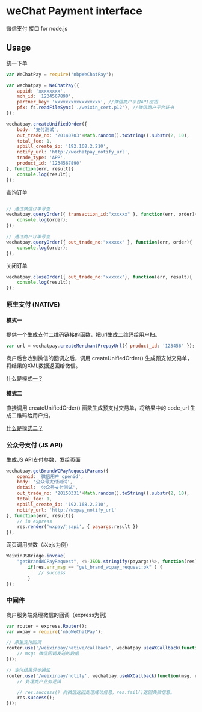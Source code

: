 # weChat Payment interface
微信支付 接口 for node.js

## Usage

统一下单
```js
var WeChatPay = require('nbpWeChatPay');

var wechatpay = WeChatPay({
	appid: 'xxxxxxxx',
	mch_id: '1234567890',
	partner_key: 'xxxxxxxxxxxxxxxxx', //微信商户平台API密钥
	pfx: fs.readFileSync('./weixin_cert.p12'), //微信商户平台证书
});

wechatpay.createUnifiedOrder({
	body: '支付测试',
	out_trade_no: '20140703'+Math.random().toString().substr(2, 10),
	total_fee: 1,
	spbill_create_ip: '192.168.2.210',
	notify_url: 'http://wechatpay_notify_url',
	trade_type: 'APP',
	product_id: '1234567890'
}, function(err, result){
	console.log(result);
});
```

查询订单
```js

// 通过微信订单号查
wechatpay.queryOrder({ transaction_id:"xxxxxx" }, function(err, order){
	console.log(order);
});

// 通过商户订单号查
wechatpay.queryOrder({ out_trade_no:"xxxxxx" }, function(err, order){
	console.log(order);
});
```

关闭订单
```js
wechatpay.closeOrder({ out_trade_no:"xxxxxx"}, function(err, result){
	console.log(result);
});
```

### 原生支付 (NATIVE)

#### 模式一

提供一个生成支付二维码链接的函数，把url生成二维码给用户扫。

```js
var url = wechatpay.createMerchantPrepayUrl({ product_id: '123456' });
```

商户后台收到微信的回调之后，调用 createUnifiedOrder() 生成预支付交易单，将结果的XML数据返回给微信。

[什么是模式一？](http://pay.weixin.qq.com/wiki/doc/api/native.php?chapter=6_4)

#### 模式二

直接调用 createUnifiedOrder() 函数生成预支付交易单，将结果中的 code_url 生成二维码给用户扫。

[什么是模式二？](http://pay.weixin.qq.com/wiki/doc/api/native.php?chapter=6_5)

### 公众号支付 (JS API)

生成JS API支付参数，发给页面
```js
wechatpay.getBrandWCPayRequestParams({
	openid: '微信用户 openid',
	body: '公众号支付测试',
    detail: '公众号支付测试',
	out_trade_no: '20150331'+Math.random().toString().substr(2, 10),
	total_fee: 1,
	spbill_create_ip: '192.168.2.210',
	notify_url: 'http://wxpay_notify_url'
}, function(err, result){
	// in express
    res.render('wxpay/jsapi', { payargs:result })
});
```

网页调用参数（以ejs为例）
```js
WeixinJSBridge.invoke(
	"getBrandWCPayRequest", <%-JSON.stringify(payargs)%>, function(res){
		if(res.err_msg == "get_brand_wcpay_request:ok" ) {
    		// success
    	}
});
```

### 中间件

商户服务端处理微信的回调（express为例）
```js
var router = express.Router();
var wxpay = require('nbpWeChatPay');

// 原生支付回调
router.use('/weixinpay/native/callback', wechatpay.useWXCallback(function(msg, req, res, next){
	// msg: 微信回调发送的数据
}));

// 支付结果异步通知
router.use('/weixinpay/notify', wechatpay.useWXCallback(function(msg, req, res, next){
	// 处理商户业务逻辑

    // res.success() 向微信返回处理成功信息，res.fail()返回失败信息。
    res.success();
}));
```